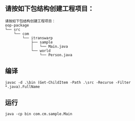 ## 请按如下包结构创建工程项目：
```shell
请按如下包结构创建工程项目：
oop-package
└── src
    └── com
        └── itranswarp
            ├── sample
            │   └── Main.java
            └── world
                └── Person.java
```
## 编译
```shell
javac -d .\bin (Get-ChildItem -Path .\src -Recurse -Filter *.java).FullName
```

## 运行
```shell
java -cp bin com.cm.sample.Main 
```